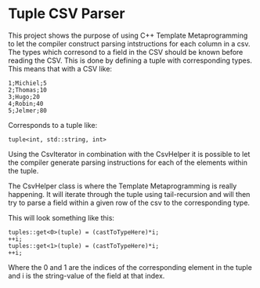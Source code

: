 
# Tuple CSV Parser
This project shows the purpose of using C++ Template Metaprogramming to let the compiler construct parsing intstructions for each column in a csv.
The types which corresond to a field in the CSV should be known before reading the CSV.
This is done by defining a tuple with corresponding types.
This means that with a CSV like:

```
1;Michiel;5
2;Thomas;10
3;Hugo;20
4;Robin;40
5;Jelmer;80
```

Corresponds to a tuple like:

```
tuple<int, std::string, int>
```

Using the CsvIterator in combination with the CsvHelper it is possible to let the compiler generate parsing instructions
for each of the elements within the tuple.

The CsvHelper class is where the Template Metaprogramming is really happening. It will iterate through the
tuple using tail-recursion and will then try to parse a field within a given row of the csv to the corresponding type.

This will look something like this:

```
tuples::get<0>(tuple) = (castToTypeHere)*i;
++i;
tuples::get<1>(tuple) = (castToTypeHere)*i;
++i;
```
Where the 0 and 1 are the indices of the corresponding element in the tuple and i is the string-value of the field at that index.
